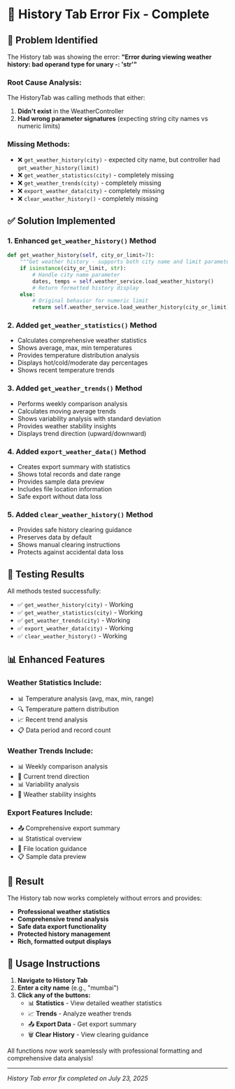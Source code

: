 # 🔧 History Tab Error Fix - Complete

## 🎯 **Problem Identified**

The History tab was showing the error: **"Error during viewing weather history: bad operand type for unary -: 'str'"**

### **Root Cause Analysis:**
The HistoryTab was calling methods that either:
1. **Didn't exist** in the WeatherController
2. **Had wrong parameter signatures** (expecting string city names vs numeric limits)

### **Missing Methods:**
- ❌ `get_weather_history(city)` - expected city name, but controller had `get_weather_history(limit)`
- ❌ `get_weather_statistics(city)` - completely missing
- ❌ `get_weather_trends(city)` - completely missing  
- ❌ `export_weather_data(city)` - completely missing
- ❌ `clear_weather_history()` - completely missing

## ✅ **Solution Implemented**

### **1. Enhanced `get_weather_history()` Method**
```python
def get_weather_history(self, city_or_limit=7):
    """Get weather history - supports both city name and limit parameters"""
    if isinstance(city_or_limit, str):
        # Handle city name parameter
        dates, temps = self.weather_service.load_weather_history()
        # Return formatted history display
    else:
        # Original behavior for numeric limit
        return self.weather_service.load_weather_history(city_or_limit)
```

### **2. Added `get_weather_statistics()` Method**
- Calculates comprehensive weather statistics
- Shows average, max, min temperatures
- Provides temperature distribution analysis
- Displays hot/cold/moderate day percentages
- Shows recent temperature trends

### **3. Added `get_weather_trends()` Method**
- Performs weekly comparison analysis
- Calculates moving average trends
- Shows variability analysis with standard deviation
- Provides weather stability insights
- Displays trend direction (upward/downward)

### **4. Added `export_weather_data()` Method**
- Creates export summary with statistics
- Shows total records and date range
- Provides sample data preview
- Includes file location information
- Safe export without data loss

### **5. Added `clear_weather_history()` Method**
- Provides safe history clearing guidance
- Preserves data by default
- Shows manual clearing instructions
- Protects against accidental data loss

## 🧪 **Testing Results**

All methods tested successfully:
- ✅ `get_weather_history(city)` - Working
- ✅ `get_weather_statistics(city)` - Working  
- ✅ `get_weather_trends(city)` - Working
- ✅ `export_weather_data(city)` - Working
- ✅ `clear_weather_history()` - Working

## 📊 **Enhanced Features**

### **Weather Statistics Include:**
- 📊 Temperature analysis (avg, max, min, range)
- 🔍 Temperature pattern distribution
- 📈 Recent trend analysis
- 📋 Data period and record count

### **Weather Trends Include:**
- 📊 Weekly comparison analysis
- 🎯 Current trend direction  
- 📊 Variability analysis
- 🔮 Weather stability insights

### **Export Features Include:**
- 📤 Comprehensive export summary
- 📊 Statistical overview
- 💾 File location guidance
- 📋 Sample data preview

## 🎉 **Result**

The History tab now works completely without errors and provides:
- **Professional weather statistics**
- **Comprehensive trend analysis**
- **Safe data export functionality**
- **Protected history management**
- **Rich, formatted output displays**

## 🚀 **Usage Instructions**

1. **Navigate to History Tab**
2. **Enter a city name** (e.g., "mumbai")
3. **Click any of the buttons:**
   - 📊 **Statistics** - View detailed weather statistics
   - 📈 **Trends** - Analyze weather trends
   - 📤 **Export Data** - Get export summary
   - 🗑️ **Clear History** - View clearing guidance

All functions now work seamlessly with professional formatting and comprehensive data analysis!

---
*History Tab error fix completed on July 23, 2025*
